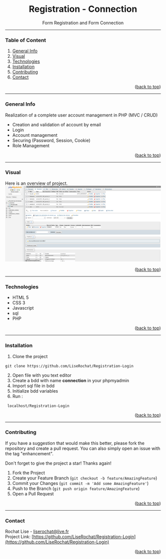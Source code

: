 <div id="top"></div>

<div align="center">
  <h1> Registration - Connection </h1>
  <p>Form Registration and Form Connection</p>
</div>

***

### Table of Content
1. [General Info](#general-info)
3. [Visual](#visual)
4. [Technologies](#technologies)
5. [Installation](#installation)
6. [Contributing](#contributing)
7. [Contact](#contact)
<p align="right">(<a href="#top">back to top</a>)</p>

***

### General Info
Realization of a complete user account management in PHP (MVC / CRUD) 
- Creation and validation of account by email
- Login
- Account management
- Securing (Password, Session, Cookie)
- Role Management
<p align="right">(<a href="#top">back to top</a>)</p>

***

### Visual
Here is an overview of project. </br>
<img src="assets/img/screenshot01.png" alt="screenshot result">
<p align="right">(<a href="#top">back to top</a>)</p>

***

### Technologies
- HTML 5
- CSS 3
- Javascript
- sql
- PHP
<p align="right">(<a href="#top">back to top</a>)</p>

***

### Installation

1. Clone the project
```
git clone https://github.com/LiseRochat/Registration-Login
```
2. Open file with you text editor 
3. Create a bdd with name **connection** in your phpmyadmin
4. Import sql file in bdd
5. Initialize bdd variables 
6. Run :
 ```
  localhost/Registration-Login
 ```
<p align="right">(<a href="#top">back to top</a>)</p>

***

### Contributing
If you have a suggestion that would make this better, please fork the repository and create a pull request. You can also simply open an issue with the tag "enhancement".

Don't forget to give the project a star! Thanks again!

1. Fork the Project
2. Create your Feature Branch (`git checkout -b feature/AmazingFeature`)
3. Commit your Changes (`git commit -m 'Add some AmazingFeature'`)
4. Push to the Branch (`git push origin feature/AmazingFeature`)
5. Open a Pull Request
<p align="right">(<a href="#top">back to top</a>)</p>

***

### Contact 
Rochat Lise - liserochat@live.fr </br>
Project Link: [https://github.com/LiseRochat/Registration-Login](https://github.com/LiseRochat/Registration-Login)
<p align="right">(<a href="#top">back to top</a>)</p>



